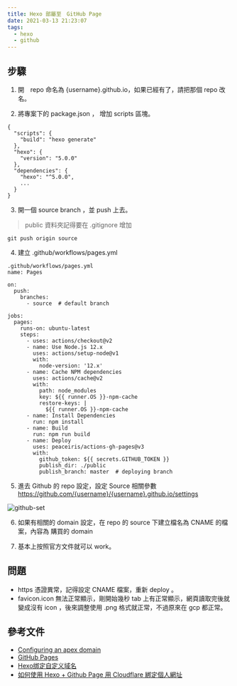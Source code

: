 ```yaml
---
title: Hexo 部屬至　GitHub Page
date: 2021-03-13 21:23:07
tags:
  - hexo
  - github
---
```



## 步驟
1. 開　repo 命名為 {username}.github.io，如果已經有了，請把那個 repo 改名。

2. 將專案下的 package.json ， 增加 scripts 區塊。
```
{
  "scripts": {
    "build": "hexo generate"
  },
  "hexo": {
    "version": "5.0.0"
  },
  "dependencies": {
    "hexo": "^5.0.0",
    ...
  }
}
```

3. 開一個 source branch ，並 push 上去。
> public 資料夾記得要在 .gitignore 增加
```
git push origin source
```

4. 建立 .github/workflows/pages.yml
```
.github/workflows/pages.yml
name: Pages

on:
  push:
    branches:
      - source  # default branch

jobs:
  pages:
    runs-on: ubuntu-latest
    steps:
      - uses: actions/checkout@v2
      - name: Use Node.js 12.x
        uses: actions/setup-node@v1
        with:
          node-version: '12.x'
      - name: Cache NPM dependencies
        uses: actions/cache@v2
        with:
          path: node_modules
          key: ${{ runner.OS }}-npm-cache
          restore-keys: |
            ${{ runner.OS }}-npm-cache
      - name: Install Dependencies
        run: npm install
      - name: Build
        run: npm run build
      - name: Deploy
        uses: peaceiris/actions-gh-pages@v3
        with:
          github_token: ${{ secrets.GITHUB_TOKEN }}
          publish_dir: ./public
          publish_branch: master  # deploying branch
```

5. 進去 Github 的 repo 設定，設定 Source 相關參數
https://github.com/{username}/{username}.github.io/settings

![github-set](https://imgur.com/t28QgJm.png "image.png")

6. 如果有相關的 domain 設定，在 repo 的 source 下建立檔名為 CNAME 的檔案，內容為 購買的 domain

7. 基本上按照官方文件就可以 work。

## 問題
 - https 憑證異常，記得設定 CNAME 檔案，重新 deploy 。
 - favicon.icon 無法正常顯示，剛開始幾秒 tab 上有正常顯示，網頁讀取完後就變成沒有 icon ，後來調整使用 .png 格式就正常，不過原來在 gcp 都正常。

## 參考文件
- [Configuring an apex domain](https://docs.github.com/en/github/working-with-github-pages/managing-a-custom-domain-for-your-github-pages-site#configuring-a-subdomain)
- [GitHub Pages](https://hexo.io/docs/github-pages)
- [Hexo绑定自定义域名](http://www.mdslq.cn/archives/82234085.html)
- [如何使用 Hexo + Github Page 用 Cloudflare 綁定個人網址](https://wualnz.com/%E5%A6%82%E4%BD%95%E4%BD%BF%E7%94%A8-Hexo-Github-Page-%E7%94%A8-Cloudflare-%E7%B6%81%E5%AE%9A%E5%80%8B%E4%BA%BA%E7%B6%B2%E5%9D%80/)